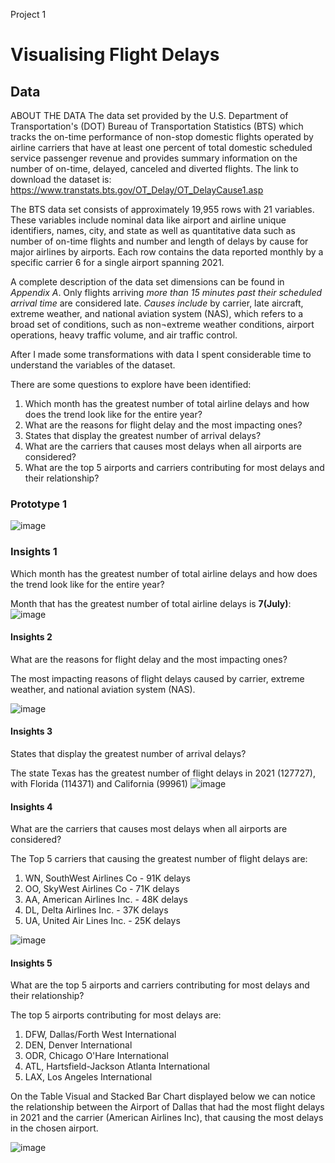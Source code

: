   Project 1

 # Visualising Flight Delays 

 ## Data



ABOUT THE DATA 
The data set provided by the U.S. Department of Transportation's (DOT) Bureau of Transportation Statistics (BTS) which tracks the on-time performance of non-stop domestic flights operated by airline carriers that have at least one percent of total domestic scheduled service passenger revenue and provides summary information on the number of on-time, delayed, canceled and diverted flights. 
The link to download the dataset is: https://www.transtats.bts.gov/OT_Delay/OT_DelayCause1.asp

The BTS data set consists of approximately 19,955 rows with 21 variables. These variables include nominal data like airport and airline unique identifiers, names, city, and state as well as quantitative data such as number of on-time flights and number and length of delays by cause for major airlines by airports. Each row contains the data reported monthly by a specific carrier 6 for a single airport spanning 2021. 

A complete description of the data set dimensions can be found in <i>Appendix A</i>. Only flights arriving <i>more than 15 minutes past their scheduled arrival time</i> are considered late. 
<i>Causes include</i> by carrier, late aircraft, extreme weather, and national aviation system (NAS), which refers to a broad set of conditions, such as non¬extreme weather conditions, airport operations, heavy traffic volume, and air traffic control.

After I made some transformations with data I spent considerable time to understand the variables of the dataset.

There are some questions to explore have been identified:

1.	Which month has the greatest number of total airline delays and how does the trend look like for the entire year?
2.	What are the reasons for flight delay and the most impacting ones?
3.	States that display the greatest number of arrival delays?
4.	What are the carriers that causes most delays when all airports are considered?
5.	What are the top 5 airports and carriers contributing for most delays and their relationship?

### Prototype 1 
![image](https://user-images.githubusercontent.com/118057504/224167166-eff47a3d-eefb-4a55-8dc9-86eff87b47ac.png)


### Insights 1 
Which month has the greatest number of total airline delays and how does the trend look like for the entire year?

Month that has the greatest number of total airline delays is <b>7(July)</b>:
![image](https://user-images.githubusercontent.com/118057504/224167366-57bfeb93-8111-4dcd-91dc-a1bf6ecffb4d.png)



#### Insights 2 
What are the reasons for flight delay and the most impacting ones?

The most impacting reasons of flight delays caused  by carrier, extreme weather, and national aviation system (NAS).

![image](https://user-images.githubusercontent.com/118057504/224286188-66fe2e17-5b9d-44ca-80a6-ed80b01f304a.png)

#### Insights 3 
States that display the greatest number of arrival delays?

The state Texas has the greatest number of flight delays in 2021 (127727), with Florida (114371) and California (99961)
![image](https://user-images.githubusercontent.com/118057504/224288625-deb8408f-dfe3-434b-8043-ad1ee634cbfc.png)



#### Insights 4 
What are the carriers that causes most delays when all airports are considered?

The Top 5 carriers that causing the greatest number of flight delays are:
1) WN, SouthWest Airlines Co - 91K delays
2) OO, SkyWest Airlines Co - 71K delays
3) AA, American Airlines Inc. - 48K delays
4) DL, Delta Airlines Inc. - 37K delays
5) UA, United Air Lines Inc. - 25K delays

![image](https://user-images.githubusercontent.com/118057504/224290446-020933c4-6be6-45cc-bd94-f6817fa75d29.png)


#### Insights 5 
What are the top 5 airports and carriers contributing for most delays and their relationship?

The top 5 airports contributing for most delays are:
1) DFW, Dallas/Forth West International
2) DEN, Denver International
3) ODR, Chicago O'Hare International
4) ATL, Hartsfield-Jackson Atlanta International
5) LAX, Los Angeles International

On the Table Visual and Stacked Bar Chart displayed below we can notice the relationship between the Airport of Dallas that had the most flight delays in 2021 and the carrier (American Airlines Inc), that causing the most delays in the chosen airport.


![image](https://user-images.githubusercontent.com/118057504/224116199-bb570055-966e-4991-941d-accf68a32800.png)
